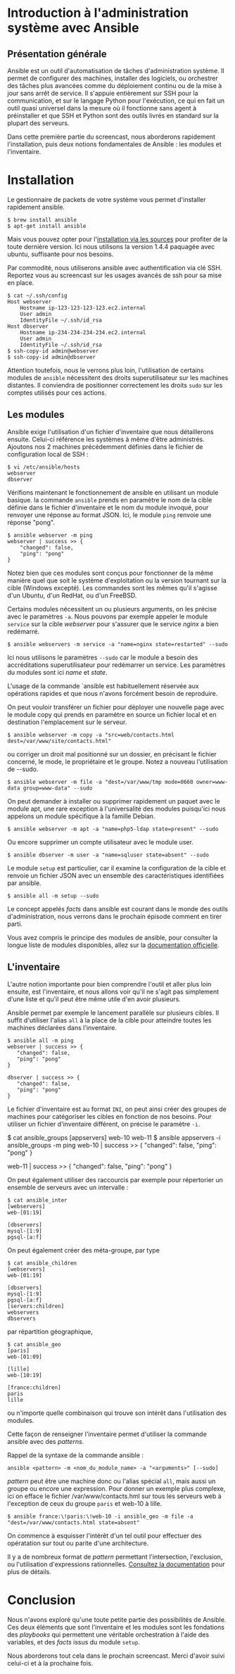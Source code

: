 # Introduction à l'administration système avec Ansible

## Présentation générale

Ansible est un outil d'automatisation de tâches d'administration système. Il permet de configurer des machines, installer des logiciels, ou orchestrer des tâches plus avancées comme du déploiement continu ou de la mise à jour sans arrêt de service.
Il s'appuie entièrement sur SSH pour la communication, et sur le langage Python pour l'exécution, ce qui en fait un outil quasi universel dans la mesure où il fonctionne sans agent à préinstaller et que SSH et Python sont des outils livrés en standard sur la plupart des serveurs.

Dans cette première partie du screencast, nous aborderons rapidement l'installation, puis deux notions fondamentales de Ansible : les modules et l'inventaire.

# Installation

Le gestionnaire de packets de votre système vous permet d'installer rapidement ansible.

    $ brew install ansible
    $ apt-get install ansible

Mais vous pouvez opter pour l'[installation via les sources](http://docs.ansible.com/intro_installation.html#running-from-source) pour profiter de la toute dernière version. Ici nous utilisons la version 1.4.4 paquagée avec ubuntu, suffisante pour nos besoins.

Par commodité, nous utiliserons ansible avec authentification via clé SSH. Reportez vous au screencast sur les usages avancés de ssh pour sa mise en place.

    $ cat ~/.ssh/config
    Host webserver
        Hostname ip-123-123-123-123.ec2.internal
        User admin
        IdentityFile ~/.ssh/id_rsa
    Host dbserver
        Hostname ip-234-234-234-234.ec2.internal
        User admin
        IdentityFile ~/.ssh/id_rsa
    $ ssh-copy-id admin@webserver
    $ ssh-copy-id admin@dbserver

Attention toutefois, nous le verrons plus loin, l'utilisation de certains modules de `ansible` nécessitent des droits superutilisateur sur les machines distantes. Il conviendra de positionner correctement les droits `sudo` sur les comptes utilisés pour ces actions.

## Les modules

Ansible exige l'utilisation d'un fichier d'inventaire que nous détaillerons ensuite. Celui-ci référence les systèmes à même d'être administrés. Ajoutons nos 2 machines précédemment définies dans le fichier de configuration local de SSH :

    $ vi /etc/ansible/hosts
    webserver
    dbserver

Vérifions maintenant le fonctionnement de ansible en utilisant un module basique. la commande `ansible` prends en paramètre le nom de la cible définie dans le fichier d'inventaire et le nom du module invoqué, pour renvoyer une réponse au format JSON. Ici, le module `ping` renvoie une réponse "pong".

    $ ansible webserver -m ping
    webserver | success >> {
        "changed": false,
        "ping": "pong"
    }

Notez bien que ces modules sont conçus pour fonctionner de la même manière quel que soit le système d'exploitation ou la version tournant sur la cible (Windows excepté). Les commandes sont les mêmes qu'il s'agisse d'un Ubuntu, d'un RedHat, ou d'un FreeBSD.

Certains modules nécessitent un ou plusieurs arguments, on les précise avec le paramètres `-a`. Nous pouvons par exemple appeler le module `service` sur la cible *webserver* pour s'assurer que le service *nginx* a bien redémarré.

    $ ansible webservers -m service -a "name=nginx state=restarted" --sudo

Ici nous utilisons le paramètres `--sudo` car le module a besoin des accréditations superutilisateur pour redémarrer un service. Les paramètres du modules sont ici *name* et *state*.

L'usage de la commande `ansible est habituellement réservée aux opérations rapides et que nous n'avons forcément besoin de reproduire.

On peut vouloir transférer un fichier pour déployer une nouvelle page avec le module copy qui prends en paramètre en source un fichier local et en destination l'emplacement sur le serveur.

    $ ansible webserver -m copy -a "src=web/contacts.html dest=/var/www/site/contacts.html"

ou corriger un droit mal positionné sur un dossier, en précisant le fichier concerné, le mode, le propriétaire et le groupe. Notez a nouveau l'utilisation de --sudo.

    $ ansible webserver -m file -a "dest=/var/www/tmp mode=0660 owner=www-data group=www-data" --sudo

On peut demander à installer ou supprimer rapidement un paquet avec le module apt, une rare exception à l'universalité des modules puisqu'ici nous appelons un module spécifique à la famille Debian.

    $ ansible webserver -m apt -a "name=php5-ldap state=present" --sudo

Ou encore supprimer un compte utilisateur avec le module user.

    $ ansible dbserver -m user -a "name=sqluser state=absent" --sudo

Le module `setup` est particulier, car il examine la configuration de la cible et renvoie un fichier JSON avec un ensemble des caractéristiques identifiées par ansible.

    $ ansible all -m setup --sudo

Le concept appelés *facts* dans ansible est courant dans le monde des outils d'administration, nous verrons dans le prochain épisode comment en tirer parti.

Vous avez compris le principe des modules de ansible, pour consulter la longue liste de modules disponibles, allez sur la [documentation officielle](http://docs.ansible.com/modules_by_category.html).

## L'inventaire

L'autre notion importante pour bien comprendre l'outil et aller plus loin ensuite, est l'inventaire, et nous allons voir qu'il ne s'agit pas simplement d'une liste et qu'il peut être même utile d'en avoir plusieurs.

Ansible permet par exemple le lancement parallèle sur plusieurs cibles. Il suffit d'utiliser l'alias `all` à la place de la cible pour atteindre toutes les machines déclarées dans l'inventaire.

    $ ansible all -m ping
    webserver | success >> {
       "changed": false,
       "ping": "pong"
    }

    dbserver | success >> {
       "changed": false,
       "ping": "pong"
    }

Le fichier d'inventaire est au format `INI`, on peut ainsi créer des groupes de machines pour catégoriser les cibles en fonction de nos besoins. Pour utiliser un fichier d'inventaire différent, on précise le paramètre `-i`.

   $ cat ansible_groups
   [appservers]
   web-10
   web-11
   $ ansible appservers -i ansible_groups -m ping
   web-10 | success >> {
       "changed": false,
       "ping": "pong"
   }

   web-11 | success >> {
       "changed": false,
       "ping": "pong"
   }

On peut également utiliser des raccourcis par exemple pour répertorier un ensemble de serveurs avec un intervalle :

    $ cat ansible_inter
    [webservers]
    web-[01:19]

    [dbservers]
    mysql-[1:9]
    pgsql-[a:f]

On peut également créer des méta-groupe, par type

    $ cat ansible_children
    [webservers]
    web-[01:19]

    [dbservers]
    mysql-[1:9]
    pgsql-[a:f]
    [servers:children]
    webservers
    dbservers

par répartition géographique,

    $ cat ansible_geo
    [paris]
    web-[01:09]

    [lille]
    web-[10:19]

    [france:children]
    paris
    lille

ou n'importe quelle combinaison qui trouve son intérêt dans l'utilisation des modules.

Cette façon de renseigner l'inventaire permet d'utiliser la commande ansible avec des *patterns*.

Rappel de la syntaxe de la commande ansible :

    ansible <pattern> -m <nom_du_module_name> -a "<arguments>" [--sudo]

*pattern* peut être une machine donc ou l'alias spécial `all`, mais aussi un groupe ou encore une expression. Pour donner un exemple plus complexe, ici on efface le fichier /var/www/contacts.hml sur tous les serveurs web à l'exception de ceux du groupe `paris` et web-10 à lille.

    $ ansible france:\!paris:\!web-10 -i ansible_geo -m file -a "dest=/var/www/contacts.html state=absent"

On commence à esquisser l'intérêt d'un tel outil pour effectuer des opératation sur tout ou parite d'une architecture.

Il y a de nombreux format de *pattern* permettant l'intersection, l'exclusion, ou l'utilisation d'expressions rationnelles. [Consultez la documentation](http://docs.ansible.com/intro_patterns.html) pour plus de détails.

# Conclusion

Nous n'avons exploré qu'une toute petite partie des possibilités de Ansible. Ces deux éléments que sont l'inventaire et les modules sont les fondations des *playbooks* qui permettent une véritable orchestration à l'aide des variables, et des *facts* issus du module `setup`.

Nous aborderons tout cela dans le prochain screencast. Merci d'avoir suivi celui-ci et à la prochaine fois.
